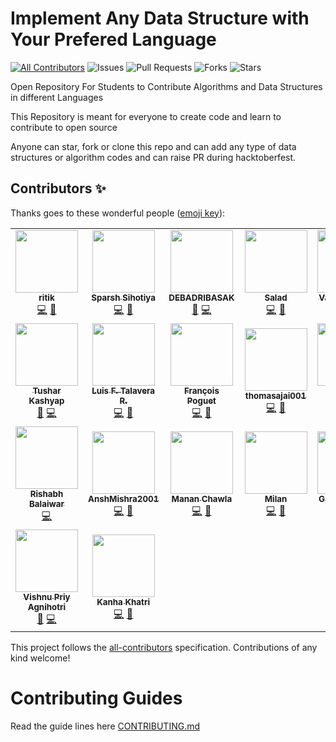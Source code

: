 # Implement Any Data Structure with Your Prefered Language
<!-- ALL-CONTRIBUTORS-BADGE:START - Do not remove or modify this section -->
[![All Contributors](https://img.shields.io/badge/all_contributors-12-orange.svg?style=flat-square)](#contributors-)
![Issues](https://img.shields.io/github/issues/ephremdeme/data-structure-and-algorithms)
![Pull Requests](https://img.shields.io/github/issues-pr/ephremdeme/data-structure-and-algorithms)
![Forks](https://img.shields.io/github/forks/ephremdeme/data-structure-and-algorithms)
![Stars](https://img.shields.io/github/stars/ephremdeme/data-structure-and-algorithms)

Open Repository For Students to Contribute Algorithms and Data Structures in different Languages

This Repository is meant for everyone to create code and learn to contribute to open source

Anyone can star, fork or clone this repo and can add any type of data structures or algorithm codes and can raise PR during hacktoberfest.


## Contributors ✨

Thanks goes to these wonderful people ([emoji key](https://allcontributors.org/docs/en/emoji-key)):

<!-- ALL-CONTRIBUTORS-LIST:START - Do not remove or modify this section -->
<!-- prettier-ignore-start -->
<!-- markdownlint-disable -->
<table>
  <tr>
    <td align="center"><a href="https://github.com/ritik"><img src="https://avatars3.githubusercontent.com/u/1125629?v=4" width="100px;" alt=""/><br /><sub><b>ritik</b></sub></a><br /><a href="https://github.com/ephremdeme/data-structure-and-algorithms/commits?author=ritik" title="Code">💻</a> <a href="#design-ritik" title="Design">🎨</a></td>
    <td align="center"><a href="http://sparshsihotiya.me/"><img src="https://avatars2.githubusercontent.com/u/58358499?v=4" width="100px;" alt=""/><br /><sub><b>Sparsh Sihotiya</b></sub></a><br /><a href="https://github.com/ephremdeme/data-structure-and-algorithms/commits?author=sparshs413" title="Code">💻</a> <a href="#ideas-sparshs413" title="Ideas, Planning, & Feedback">🤔</a></td>
    <td align="center"><a href="http://DEBADRIBASAK.github.io"><img src="https://avatars2.githubusercontent.com/u/32904247?v=4" width="100px;" alt=""/><br /><sub><b>DEBADRIBASAK</b></sub></a><br /><a href="#ideas-DEBADRIBASAK" title="Ideas, Planning, & Feedback">🤔</a> <a href="https://github.com/ephremdeme/data-structure-and-algorithms/commits?author=DEBADRIBASAK" title="Code">💻</a></td>
    <td align="center"><a href="https://github.com/TastySalad"><img src="https://avatars2.githubusercontent.com/u/29716545?v=4" width="100px;" alt=""/><br /><sub><b>Salad</b></sub></a><br /><a href="https://github.com/ephremdeme/data-structure-and-algorithms/commits?author=TastySalad" title="Code">💻</a> <a href="#design-TastySalad" title="Design">🎨</a></td>
    <td align="center"><a href="https://github.com/gulvaibhav20"><img src="https://avatars0.githubusercontent.com/u/43981794?v=4" width="100px;" alt=""/><br /><sub><b>Vaibhav Gulati</b></sub></a><br /><a href="#ideas-gulvaibhav20" title="Ideas, Planning, & Feedback">🤔</a> <a href="https://github.com/ephremdeme/data-structure-and-algorithms/commits?author=gulvaibhav20" title="Code">💻</a></td>
    <td align="center"><a href="https://github.com/amanjhurani"><img src="https://avatars2.githubusercontent.com/u/47776459?v=4" width="100px;" alt=""/><br /><sub><b>Aman Jhurani</b></sub></a><br /><a href="#ideas-amanjhurani" title="Ideas, Planning, & Feedback">🤔</a> <a href="https://github.com/ephremdeme/data-structure-and-algorithms/commits?author=amanjhurani" title="Code">💻</a></td>
    <td align="center"><a href="https://github.com/PRITI24"><img src="https://avatars3.githubusercontent.com/u/42322432?v=4" width="100px;" alt=""/><br /><sub><b>Priti Jha</b></sub></a><br /><a href="https://github.com/ephremdeme/data-structure-and-algorithms/commits?author=PRITI24" title="Code">💻</a> <a href="#design-PRITI24" title="Design">🎨</a></td>
  </tr>
  <tr>
    <td align="center"><a href="https://dev.to/tusharkashyap63"><img src="https://avatars3.githubusercontent.com/u/65089058?v=4" width="100px;" alt=""/><br /><sub><b>Tushar Kashyap</b></sub></a><br /><a href="#design-tusharkashyap63" title="Design">🎨</a> <a href="https://github.com/ephremdeme/data-structure-and-algorithms/commits?author=tusharkashyap63" title="Code">💻</a></td>
    <td align="center"><a href="https://github.com/LuisFerTR"><img src="https://avatars1.githubusercontent.com/u/47088091?v=4" width="100px;" alt=""/><br /><sub><b>Luis F. Talavera R.</b></sub></a><br /><a href="https://github.com/ephremdeme/data-structure-and-algorithms/commits?author=LuisFerTR" title="Code">💻</a> <a href="#ideas-LuisFerTR" title="Ideas, Planning, & Feedback">🤔</a></td>
    <td align="center"><a href="http://francois.poguet.com"><img src="https://avatars3.githubusercontent.com/u/59446609?v=4" width="100px;" alt=""/><br /><sub><b>François Poguet</b></sub></a><br /><a href="https://github.com/ephremdeme/data-structure-and-algorithms/commits?author=FrancoisPog" title="Code">💻</a> <a href="#ideas-FrancoisPog" title="Ideas, Planning, & Feedback">🤔</a></td>
    <td align="center"><a href="https://github.com/thomasajai001"><img src="https://avatars2.githubusercontent.com/u/56961709?v=4" width="100px;" alt=""/><br /><sub><b>thomasajai001</b></sub></a><br /><a href="https://github.com/ephremdeme/data-structure-and-algorithms/commits?author=thomasajai001" title="Code">💻</a> <a href="#design-thomasajai001" title="Design">🎨</a></td>
    <td align="center"><a href="https://github.com/ephremdeme"><img src="https://avatars1.githubusercontent.com/u/38384199?v=4" width="100px;" alt=""/><br /><sub><b>Ephrem Demelash</b></sub></a><br /><a href="https://github.com/ephremdeme/data-structure-and-algorithms/commits?author=ephremdeme" title="Code">💻</a> <a href="#design-ephremdeme" title="Design">🎨</a> <a href="#ideas-ephremdeme" title="Ideas, Planning, & Feedback">🤔</a></td>
    <td align="center"><a href="https://github.com/nikki003"><img src="https://avatars3.githubusercontent.com/u/43932492?v=4" width="100px;" alt=""/><br /><sub><b>Nikki Bhalodiya</b></sub></a><br /><a href="https://github.com/ephremdeme/data-structure-and-algorithms/commits?author=nikki003" title="Code">💻</a> <a href="#design-nikki003" title="Design">🎨</a></td>
    <td align="center"><a href="https://github.com/ek08"><img src="https://avatars1.githubusercontent.com/u/63246960?v=4" width="100px;" alt=""/><br /><sub><b>Ehtesham</b></sub></a><br /><a href="https://github.com/ephremdeme/data-structure-and-algorithms/commits?author=ek08" title="Code">💻</a></td>
  </tr>
  <tr>
    <td align="center"><a href="https://github.com/rishabh15b"><img src="https://avatars3.githubusercontent.com/u/55358003?v=4" width="100px;" alt=""/><br /><sub><b>Rishabh Balaiwar</b></sub></a><br /><a href="https://github.com/ephremdeme/data-structure-and-algorithms/commits?author=rishabh15b" title="Code">💻</a></td>
    <td align="center"><a href="https://github.com/AnshMishra2001"><img src="https://avatars0.githubusercontent.com/u/55917516?v=4" width="100px;" alt=""/><br /><sub><b>AnshMishra2001</b></sub></a><br /><a href="https://github.com/ephremdeme/data-structure-and-algorithms/commits?author=AnshMishra2001" title="Code">💻</a> <a href="#ideas-AnshMishra2001" title="Ideas, Planning, & Feedback">🤔</a></td>
    <td align="center"><a href="https://github.com/mananchawla2005"><img src="https://avatars3.githubusercontent.com/u/42414965?v=4" width="100px;" alt=""/><br /><sub><b>Manan Chawla</b></sub></a><br /><a href="https://github.com/ephremdeme/data-structure-and-algorithms/commits?author=mananchawla2005" title="Code">💻</a> <a href="#ideas-mananchawla2005" title="Ideas, Planning, & Feedback">🤔</a></td>
    <td align="center"><a href="https://github.com/milan090"><img src="https://avatars3.githubusercontent.com/u/56679289?v=4" width="100px;" alt=""/><br /><sub><b>Milan</b></sub></a><br /><a href="https://github.com/ephremdeme/data-structure-and-algorithms/commits?author=milan090" title="Code">💻</a> <a href="#design-milan090" title="Design">🎨</a></td>
    <td align="center"><a href="https://www.linkedin.com/in/gaurav-madan-210b62177/"><img src="https://avatars1.githubusercontent.com/u/54912404?v=4" width="100px;" alt=""/><br /><sub><b>Gaurav Madan</b></sub></a><br /><a href="https://github.com/ephremdeme/data-structure-and-algorithms/commits?author=gauravmadan583" title="Code">💻</a></td>
    <td align="center"><a href="https://github.com/meghnabajoria"><img src="https://avatars0.githubusercontent.com/u/50470784?v=4" width="100px;" alt=""/><br /><sub><b>meghnabajoria</b></sub></a><br /><a href="https://github.com/ephremdeme/data-structure-and-algorithms/commits?author=meghnabajoria" title="Code">💻</a> <a href="#ideas-meghnabajoria" title="Ideas, Planning, & Feedback">🤔</a></td>
    <td align="center"><a href="https://github.com/Richie94"><img src="https://avatars1.githubusercontent.com/u/7793923?v=4" width="100px;" alt=""/><br /><sub><b>Richard Kwasnicki</b></sub></a><br /><a href="https://github.com/ephremdeme/data-structure-and-algorithms/commits?author=Richie94" title="Code">💻</a> <a href="#design-Richie94" title="Design">🎨</a></td>
  </tr>
  <tr>
    <td align="center"><a href="https://iamvpa.github.io/pw/"><img src="https://avatars1.githubusercontent.com/u/48381326?v=4" width="100px;" alt=""/><br /><sub><b>Vishnu Priy Agnihotri</b></sub></a><br /><a href="#design-iamvpa" title="Design">🎨</a> <a href="https://github.com/ephremdeme/data-structure-and-algorithms/commits?author=iamvpa" title="Code">💻</a></td>
    <td align="center"><a href="http://kanhakhatri065@gmail.com"><img src="https://avatars2.githubusercontent.com/u/47973882?v=4" width="100px;" alt=""/><br /><sub><b>Kanha Khatri</b></sub></a><br /><a href="https://github.com/ephremdeme/data-structure-and-algorithms/commits?author=Kanhakhatri065" title="Code">💻</a> <a href="#ideas-Kanhakhatri065" title="Ideas, Planning, & Feedback">🤔</a></td>
  </tr>
</table>

<!-- markdownlint-enable -->
<!-- prettier-ignore-end -->
<!-- ALL-CONTRIBUTORS-LIST:END -->

This project follows the [all-contributors](https://github.com/all-contributors/all-contributors) specification. Contributions of any kind welcome!


# Contributing Guides

Read the guide lines here [CONTRIBUTING.md](CONTRIBUTING.md)
